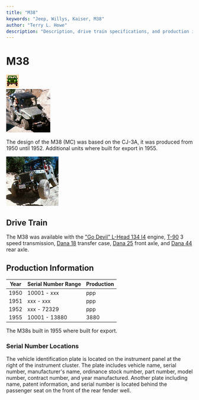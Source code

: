 ```yaml
---
title: "M38"
keywords: "Jeep, Willys, Kaiser, M38"
author: "Terry L. Howe"
description: "Description, drive train specifications, and production information for the Willys Jeep M38"
---
```

# M38

![military jeeps](../../img/military.gif)   
[![](../../img/m38s_.gif)](../../img/m38s.gif) 

The design of the M38 (MC) was based on the CJ-3A, it was produced from 1950 until 1952. Additional units where built for export in 1955. 

[![](../../img/m38f_.gif)](../../img/m38f.gif) 

## Drive Train

The M38 was available with the ["Go Devil" L-Head 134 I4](/engine/factory/godevil134.md) engine, [T-90](/transmission/factory/t90.md) 3 speed transmission, [Dana 18](/xfer/factory/d18.md) transfer case, [Dana 25](/axle/factory/d25.md) front axle, and [Dana 44](/axle/factory/d44.md) rear axle. 

## Production Information

| Year | Serial Number Range | Production |
|------|---------------------|------------|
| 1950 | 10001 - xxx         | ppp        |
| 1951 | xxx - xxx           | ppp        |
| 1952 | xxx - 72329         | ppp        |
| 1955 | 10001 - 13880       | 3880       |

The M38s built in 1955 where built for export.

### Serial Number Locations

The vehicle identification plate is located on the instrument panel at the right of the instrument cluster. The plate includes vehicle name, serial number, manufacturer's name, ordinance stock number, part number, model number, contract number, and year manufactured. Another plate including name, patent information, and serial number is located behind the passenger seat on the front of the rear fender well.